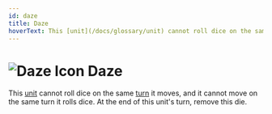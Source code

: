 ```yaml
---
id: daze
title: Daze
hoverText: This [unit](/docs/glossary/unit) cannot roll dice on the same [turn](/docs/glossary/turn) it moves, and it cannot move on the same turn it rolls dice. At the end of this unit's turn, remove this die.
---
```


# <img src="/icons/daze.svg" alt="Daze Icon" /> Daze

This [unit](/docs/glossary/unit) cannot roll dice on the same [turn](/docs/glossary/turn) it moves, and it cannot move on the same turn it rolls dice. At the end of this unit's turn, remove this die.
